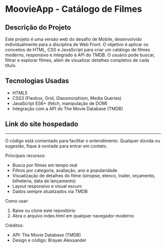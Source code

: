 # MoovieApp - Catálogo de Filmes

## Descrição do Projeto

Este projeto é uma versão web do desafio de Mobile, desenvolvido individualmente para a disciplina de Web Front. O objetivo é aplicar os conceitos de HTML, CSS e JavaScript para criar um catálogo de filmes moderno, responsivo e integrado à API do TMDB. O usuário pode buscar, filtrar e explorar filmes, além de visualizar detalhes completos de cada título.

## Tecnologias Usadas
- HTML5
- CSS3 (Flexbox, Grid, Glassmorphism, Media Queries)
- JavaScript ES6+ (fetch, manipulação de DOM)
- Integração com a API do The Movie Database (TMDB)

## Link do site hospedado


---

O código está comentado para facilitar o entendimento. Qualquer dúvida ou sugestão, fique à vontade para entrar em contato.

Principais recursos:
- Busca por filmes em tempo real
- Filtros por categoria, avaliação, ano e popularidade
- Visualização de detalhes do filme (sinopse, elenco, trailer, orçamento, bilheteria, data de lançamento)
- Layout responsivo e visual escuro
- Dados sempre atualizados via TMDB

Como usar:
1. Baixe ou clone este repositório
2. Abra o arquivo index.html em qualquer navegador moderno

Créditos:
- API: The Movie Database (TMDB)
- Design e código: Brayan Alexsander 
